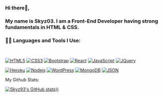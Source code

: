 ### Hi there👋, 
### My name is Skyz03. I am a Front-End Developer having strong fundamentals in HTML & CSS.


### 👨‍💻 Languages and Tools I Use:

<br />

[![HTML5](https://img.shields.io/badge/-HTML5-E34F26?style=flat&logo=html5&logoColor=white&link=https://github.com/Skyz03)](https://github.com/Skyz03) 
[![CSS3](https://img.shields.io/badge/-CSS3-1572B6?style=flat&logo=css3&link=https://github.com/Skyz03)](https://github.com/Skyz03) 
[![Bootstrap](https://img.shields.io/badge/-Bootstrap-563D7C?style=flat&logo=bootstrap&link=https://github.com/Skyz03)](https://github.com/Skyz03) 
[![React](https://img.shields.io/badge/-React-black?style=flat&logo=react&link=https://github.com/Skyz03)](https://github.com/Skyz03) 
[![JavaScript](https://img.shields.io/badge/-JavaScript-black?style=flat&logo=javascript&link=https://github.com/Skyz03)](https://github.com/Skyz03) 
[![JQuery](https://img.shields.io/badge/-JQuery-blue?style=flat&logo=jquery&link=https://github.com/Skyz03)](https://github.com/Skyz03) 

[![Heroku](https://img.shields.io/badge/-Heroku-gray?style=flat&logo=heroku&link=https://github.com/Skyz03)](https://github.com/Skyz03)
[![Nodejs](https://img.shields.io/badge/-Nodejs-green?style=flat&logo=Node.js&link=https://github.com/Skyz03)](https://github.com/Skyz03)
[![WordPress](https://img.shields.io/badge/-WordPress-blue?style=flat&logo=wordpress&link=https://github.com/Skyz03)](https://github.com/Skyz03) 
[![MongoDB](https://img.shields.io/badge/-MongoDB-FCA121?style=flat&logo=mongodb&link=https://github.com/Skyz03)](https://gitlab.com/Skyz03)
[![JSON](https://img.shields.io/badge/-json-02569B?style=flat&logo=json&link=https://github.com/Skyz03)](https://github.com/Skyz03)

My Github Stats:

[![Skyz93's GitHub stats](https://github-readme-stats.vercel.app/api?username=Skyz03&show_icons=true&theme=dark)))](https://github.com/Skyz03)
